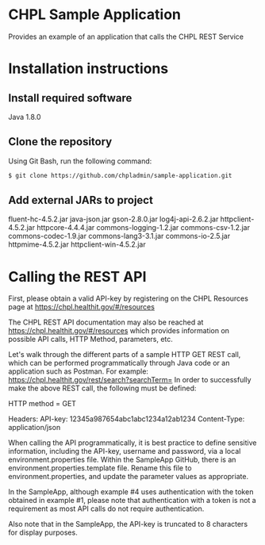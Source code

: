 # CHPL Sample Application
Provides an example of an application that calls the CHPL REST Service

# Installation instructions

## Install required software

Java 1.8.0

## Clone the repository
Using Git Bash, run the following command:

```sh
$ git clone https://github.com/chpladmin/sample-application.git
```

## Add external JARs to project

fluent-hc-4.5.2.jar
java-json.jar
gson-2.8.0.jar
log4j-api-2.6.2.jar
httpclient-4.5.2.jar
httpcore-4.4.4.jar
commons-logging-1.2.jar
commons-csv-1.2.jar
commons-codec-1.9.jar
commons-lang3-3.1.jar
commons-io-2.5.jar
httpmime-4.5.2.jar
httpclient-win-4.5.2.jar

# Calling the REST API

First, please obtain a valid API-key by registering on the CHPL Resources page at https://chpl.healthit.gov/#/resources 

The CHPL REST API documentation may also be reached at https://chpl.healthit.gov/#/resources which provides information on possible API calls, HTTP Method, parameters, etc. 

Let's walk through the different parts of a sample HTTP GET REST call, which can be performed programmatically through Java code or an application such as Postman.
For example: https://chpl.healthit.gov/rest/search?searchTerm=
In order to successfully make the above REST call, the following must be defined:

HTTP method = GET

Headers:
API-key: 12345a987654abc1abc1234a12ab1234
Content-Type: application/json

When calling the API programmatically, it is best practice to define sensitive information, including the API-key, username and password, via a local environment.properties file. Within the SampleApp GitHub, there is an environment.properties.template file. Rename this file to environment.properties, and update the parameter values as appropriate.

In the SampleApp, although example #4 uses authentication with the token obtained in example #1, please note that authentication with a token is not a requirement as most API calls do not require authentication. 

Also note that in the SampleApp, the API-key is truncated to 8 characters for display purposes.